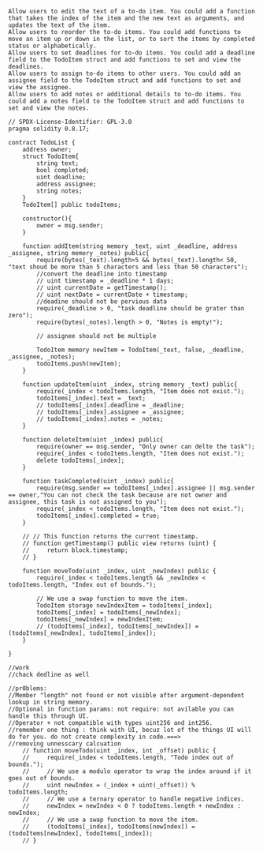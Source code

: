     Allow users to edit the text of a to-do item. You could add a function that takes the index of the item and the new text as arguments, and updates the text of the item.
    Allow users to reorder the to-do items. You could add functions to move an item up or down in the list, or to sort the items by completed status or alphabetically.
    Allow users to set deadlines for to-do items. You could add a deadline field to the TodoItem struct and add functions to set and view the deadlines.
    Allow users to assign to-do items to other users. You could add an assignee field to the TodoItem struct and add functions to set and view the assignee.
    Allow users to add notes or additional details to to-do items. You could add a notes field to the TodoItem struct and add functions to set and view the notes.

```sol
// SPDX-License-Identifier: GPL-3.0
pragma solidity 0.8.17;

contract TodoList {
    address owner;
    struct TodoItem{
        string text;
        bool completed;
        uint deadline;
        address assignee;
        string notes;
    }
    TodoItem[] public todoItems;

    constructor(){
        owner = msg.sender;
    }

    function addItem(string memory _text, uint _deadline, address _assignee, string memory _notes) public{
        require(bytes(_text).length>5 && bytes(_text).length< 50, "text shoud be more than 5 characters and less than 50 characters");
        //convert the deadline into timestamp
        // uint timestamp = _deadline * 1 days;
        // uint currentDate = getTimestamp();
        // uint nextDate = currentDate + timestamp;
        //deadine should not be pervious data
        require(_deadline > 0, "task deadline should be grater than zero");
        require(bytes(_notes).length > 0, "Notes is empty!");

        // assignee should not be multiple

        TodoItem memory newItem = TodoItem(_text, false, _deadline, _assignee, _notes);
        todoItems.push(newItem);   
    }

    function updateItem(uint _index, string memory _text) public{
        require(_index < todoItems.length, "Item does not exist.");
        todoItems[_index].text = _text;
        // todoItems[_index].deadline = _deadline;
        // todoItems[_index].assignee = _assignee;
        // todoItems[_index].notes = _notes;
    }

    function deleteItem(uint _index) public{
        require(owner == msg.sender, "Only owner can delte the task");
        require(_index < todoItems.length, "Item does not exist.");
        delete todoItems[_index];
    }

    function taskCompleted(uint _index) public{
        require(msg.sender == todoItems[_index].assignee || msg.sender == owner,"You can not check the task because are not owner and assignee, this task is not assigned to you");
        require(_index < todoItems.length, "Item does not exist.");
        todoItems[_index].completed = true;
    }

    // // This function returns the current timestamp.
    // function getTimestamp() public view returns (uint) {
    //     return block.timestamp;
    // }

    function moveTodo(uint _index, uint _newIndex) public {
        require(_index < todoItems.length && _newIndex < todoItems.length, "Index out of bounds.");
       
        // We use a swap function to move the item.
        TodoItem storage newIndexItem = todoItems[_index];
        todoItems[_index] = todoItems[_newIndex];
        todoItems[_newIndex] = newIndexItem;
        // (todoItems[_index], todoItems[_newIndex]) = (todoItems[_newIndex], todoItems[_index]);
    }

}

//work
//chack dedline as well

//pr0blems:
//Member "length" not found or not visible after argument-dependent lookup in string memory.
//Optional in function params: not require: not avilable you can handle this through UI.
//Operator + not compatible with types uint256 and int256.
//remember one thing : think with UI, becuz lot of the things UI will do for you. do not create complexity in code.===>
//removing unnesscary calcuation
    // function moveTodo(uint _index, int _offset) public {
    //     require(_index < todoItems.length, "Todo index out of bounds.");
    //     // We use a modulo operator to wrap the index around if it goes out of bounds.
    //     uint newIndex = (_index + uint(_offset)) % todoItems.length;
    //     // We use a ternary operator to handle negative indices.
    //     newIndex = newIndex < 0 ? todoItems.length + newIndex : newIndex;
    //     // We use a swap function to move the item.
    //     (todoItems[_index], todoItems[newIndex]) = (todoItems[newIndex], todoItems[_index]);
    // }
```